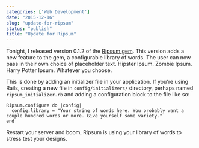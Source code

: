 ```yaml
---
categories: ['Web Development']
date: "2015-12-16"
slug: "update-for-ripsum"
status: "publish"
title: "Update for Ripsum"
---
```


Tonight, I released version 0.1.2 of the [Ripsum gem](https://rubygems.org/gems/ripsum). This version adds a new feature to the gem, a configurable library of words. The user can now pass in their own choice of placeholder text. Hipster Ipsum. Zombie Ipsum. Harry Potter Ipsum. Whatever you choose.

This is done by adding an initializer file in your application. If you're using Rails, creating a new file in `config/initializers/` directory, perhaps named `ripsum_initializer.rb` and adding a configuration block to the file like so:

```
Ripsum.configure do |config|
  config.library = "Your string of words here. You probably want a couple hundred words or more. Give yourself some variety."
end

```

Restart your server and boom, Ripsum is using your library of words to stress test your designs.
